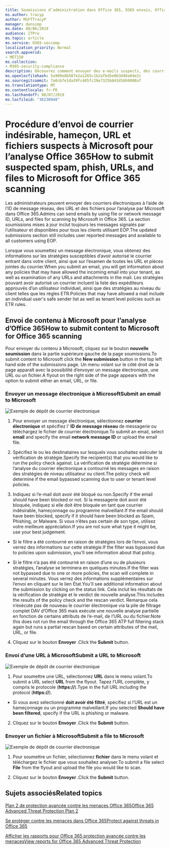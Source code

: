 ```yaml
---
title: Soumissions d’administration dans Office 365, O365 envois, Office 365 courrier indésirable, O365 false negative, Submit phishing in Office 365, Submit e-mail for Scanning, suspect email in Office 365, Scan a mail, Microsoft Scan for hameçon, demandez à Microsoft d’analyser les courriers indésirables, envoyer courrier électronique, envoyer le courrier électronique
ms.author: tracyp
author: MSFTTracyP
manager: dansimp
ms.date: 08/06/2019
audience: ITPro
ms.topic: article
ms.service: O365-seccomp
localization_priority: Normal
search.appverid:
- MET150
ms.collection:
- M365-security-compliance
description: Découvrez comment envoyer des e-mails suspects, des courriers électroniques de hameçonnage suspects, du courrier indésirable et d’autres messages, URL et fichiers potentiellement dangereux de votre client Office 365 à Microsoft pour analyse.
ms.openlocfilehash: 5a909e8b587e2a1265c1b2afbd5e063d46a04e2c
ms.sourcegitcommit: 7a0cb7e1da39fc485fc29e7325b843d16b9808af
ms.translationtype: MT
ms.contentlocale: fr-FR
ms.lasthandoff: 08/07/2019
ms.locfileid: "36230948"
---
```

# <a name="how-to-submit-suspected-spam-phish-urls-and-files-to-microsoft-for-office-365-scanning"></a><span data-ttu-id="dff37-103">Procédure d’envoi de courrier indésirable, hameçon, URL et fichiers suspects à Microsoft pour l’analyse Office 365</span><span class="sxs-lookup"><span data-stu-id="dff37-103">How to submit suspected spam, phish, URLs, and files to Microsoft for Office 365 scanning</span></span>

<span data-ttu-id="dff37-104">Les administrateurs peuvent envoyer des courriers électroniques à l’aide de l’ID de message réseau, des URL et des fichiers pour l’analyse par Microsoft dans Office 365.</span><span class="sxs-lookup"><span data-stu-id="dff37-104">Admins can send emails by using file or network message ID, URLs, and files for scanning by Microsoft in Office 365.</span></span> <span data-ttu-id="dff37-105">La section soumissions mises à jour inclut toujours les messages signalés par l’utilisateur et disponibles pour tous les clients utilisant EOP.</span><span class="sxs-lookup"><span data-stu-id="dff37-105">The updated submissions section still includes user reported messages and available to all customers using EOP.</span></span>

<span data-ttu-id="dff37-106">Lorsque vous soumettez un message électronique, vous obtenez des informations sur les stratégies susceptibles d’avoir autorisé le courrier entrant dans votre client, ainsi que sur l’examen de toutes les URL et pièces jointes du courrier.</span><span class="sxs-lookup"><span data-stu-id="dff37-106">When you submit an email, you will get information about any policies that may have allowed the incoming email into your tenant, as well as examination of any URLs and attachments in the mail.</span></span> <span data-ttu-id="dff37-107">Les stratégies pouvant avoir autorisé un courrier incluent la liste des expéditeurs approuvés d’un utilisateur individuel, ainsi que des stratégies au niveau du client telles que les règles ETR.</span><span class="sxs-lookup"><span data-stu-id="dff37-107">Policies that may have allowed a mail include an individual user's safe sender list as well as tenant level policies such as ETR rules.</span></span> 

## <a name="how-to-submit-content-to-microsoft-for-office-365-scanning"></a><span data-ttu-id="dff37-108">Envoi de contenu à Microsoft pour l’analyse d’Office 365</span><span class="sxs-lookup"><span data-stu-id="dff37-108">How to submit content to Microsoft for Office 365 scanning</span></span>

<span data-ttu-id="dff37-109">Pour envoyer du contenu à Microsoft, cliquez sur le bouton **nouvelle soumission** dans la partie supérieure gauche de la page soumissions.</span><span class="sxs-lookup"><span data-stu-id="dff37-109">To submit content to Microsoft click the **New submission** button in the top left hand side of the submissions page.</span></span> <span data-ttu-id="dff37-110">Un menu volant sur le côté droit de la page apparaît avec la possibilité d’envoyer un message électronique, une URL ou un fichier.</span><span class="sxs-lookup"><span data-stu-id="dff37-110">A flyout on the right side of the page appears with the option to submit either an email, URL, or file.</span></span> 

### <a name="submit-an-email-to-microsoft"></a><span data-ttu-id="dff37-111">Envoyer un message électronique à Microsoft</span><span class="sxs-lookup"><span data-stu-id="dff37-111">Submit an email to Microsoft</span></span>
![Exemple de dépôt de courrier électronique](media/submission-flyout-email.PNG)
1. <span data-ttu-id="dff37-113">Pour envoyer un message électronique, sélectionnez **courrier électronique** et spécifiez l' **ID de message réseau** de messagerie ou téléchargez le fichier de courrier électronique.</span><span class="sxs-lookup"><span data-stu-id="dff37-113">To submit an email, select **email** and specify the email **network message ID** or upload the email file.</span></span> 

2. <span data-ttu-id="dff37-114">Spécifiez le ou les destinataires sur lesquels vous souhaitez exécuter la vérification de stratégie.</span><span class="sxs-lookup"><span data-stu-id="dff37-114">Specify the recipient(s) that you would like to run the policy check against.</span></span> <span data-ttu-id="dff37-115">La vérification de stratégie détermine si l’analyse du courrier électronique a contourné les messages en raison des stratégies de niveau utilisateur ou client.</span><span class="sxs-lookup"><span data-stu-id="dff37-115">The policy check will determine if the email bypassed scanning due to user or tenant level policies.</span></span> 

3. <span data-ttu-id="dff37-116">Indiquez si l’e-mail doit avoir été bloqué ou non.</span><span class="sxs-lookup"><span data-stu-id="dff37-116">Specify if the email should have been blocked or not.</span></span> <span data-ttu-id="dff37-117">Si la messagerie doit avoir été bloquée, indiquez si elle doit être bloquée en tant que courrier indésirable, hameçonnage ou programme malveillant.</span><span class="sxs-lookup"><span data-stu-id="dff37-117">If the email should have been blocked, specify if it should have been blocked as Spam, Phishing, or Malware.</span></span> <span data-ttu-id="dff37-118">Si vous n’êtes pas certain de son type, utilisez votre meilleure appréciation.</span><span class="sxs-lookup"><span data-stu-id="dff37-118">If you are not sure what type it might be, use your best judgement.</span></span>  

* <span data-ttu-id="dff37-119">Si le filtre a été contourné en raison de stratégies lors de l’envoi, vous verrez des informations sur cette stratégie.</span><span class="sxs-lookup"><span data-stu-id="dff37-119">If the filter was bypassed due to policies upon submission, you'll see information about that policy.</span></span>

* <span data-ttu-id="dff37-120">Si le filtre n’a pas été contourné en raison d’une ou de plusieurs stratégies, l’analyse se terminera en quelques minutes.</span><span class="sxs-lookup"><span data-stu-id="dff37-120">If the filter was not bypassed due to one or more policies, the scan will complete in several minutes.</span></span> <span data-ttu-id="dff37-121">Vous verrez des informations supplémentaires sur l’envoi en cliquant sur le lien État.</span><span class="sxs-lookup"><span data-stu-id="dff37-121">You'll see additional information about the submission by clicking on the status link.</span></span> <span data-ttu-id="dff37-122">Cela inclut les résultats de la vérification de stratégie et le verdict de nouvelle analyse.</span><span class="sxs-lookup"><span data-stu-id="dff37-122">This includes the results of the policy check and the rescan verdict.</span></span> <span data-ttu-id="dff37-123">Remarque cela n’exécute pas de nouveau le courrier électronique via la pile de filtrage complet DAV d’Office 365 mais exécute une nouvelle analyse partielle en fonction de certains attributs de l’e-mail, de l’URL ou du fichier.</span><span class="sxs-lookup"><span data-stu-id="dff37-123">Note this does not run the email through the Office 365 ATP full filtering stack again but runs a partial rescan based on certain attributes of the mail, URL, or file.</span></span> 

4. <span data-ttu-id="dff37-124">Cliquez sur le bouton **Envoyer** .</span><span class="sxs-lookup"><span data-stu-id="dff37-124">Click the **Submit** button.</span></span>

### <a name="submit-a-url-to-microsoft"></a><span data-ttu-id="dff37-125">Envoi d’une URL à Microsoft</span><span class="sxs-lookup"><span data-stu-id="dff37-125">Submit a URL to Microsoft</span></span>
![Exemple de dépôt de courrier électronique](media/submission-url-flyout.png)
1. <span data-ttu-id="dff37-127">Pour soumettre une URL, sélectionnez **URL** dans le menu volant.</span><span class="sxs-lookup"><span data-stu-id="dff37-127">To submit a URL select **URL** from the flyout.</span></span> <span data-ttu-id="dff37-128">Tapez l’URL complète, y compris le protocole (**https://**).</span><span class="sxs-lookup"><span data-stu-id="dff37-128">Type in the full URL including the protocol (**https://**).</span></span> 

* <span data-ttu-id="dff37-129">Si vous avez sélectionné **doit avoir été filtré**, spécifiez si l’URL est un hameçonnage ou un programme malveillant.</span><span class="sxs-lookup"><span data-stu-id="dff37-129">If you selected **Should have been filtered**, specify if the URL is phishing or malware.</span></span>

2. <span data-ttu-id="dff37-130">Cliquez sur le bouton **Envoyer** .</span><span class="sxs-lookup"><span data-stu-id="dff37-130">Click the **Submit** button.</span></span> 


### <a name="submit-a-file-to-microsoft"></a><span data-ttu-id="dff37-131">Envoyer un fichier à Microsoft</span><span class="sxs-lookup"><span data-stu-id="dff37-131">Submit a file to Microsoft</span></span>
![Exemple de dépôt de courrier électronique](media/submission-file-flyout.PNG)
1. <span data-ttu-id="dff37-133">Pour soumettre un fichier, sélectionnez **fichier** dans le menu volant et téléchargez le fichier que vous souhaitez analyser.</span><span class="sxs-lookup"><span data-stu-id="dff37-133">To submit a file select **File** from the flyout and upload the file you would like to scan.</span></span> 

2. <span data-ttu-id="dff37-134">Cliquez sur le bouton **Envoyer** .</span><span class="sxs-lookup"><span data-stu-id="dff37-134">Click the **Submit** button.</span></span>


## <a name="related-topics"></a><span data-ttu-id="dff37-135">Sujets associés</span><span class="sxs-lookup"><span data-stu-id="dff37-135">Related topics</span></span>

[<span data-ttu-id="dff37-136">Plan 2 de protection avancée contre les menaces Office 365</span><span class="sxs-lookup"><span data-stu-id="dff37-136">Office 365 Advanced Threat Protection Plan 2</span></span>](office-365-ti.md)
  
[<span data-ttu-id="dff37-137">Se protéger contre les menaces dans Office 365</span><span class="sxs-lookup"><span data-stu-id="dff37-137">Protect against threats in Office 365</span></span>](protect-against-threats.md)
  
[<span data-ttu-id="dff37-138">Afficher les rapports pour Office 365 protection avancée contre les menaces</span><span class="sxs-lookup"><span data-stu-id="dff37-138">View reports for Office 365 Advanced Threat Protection</span></span>](view-reports-for-atp.md)
  

